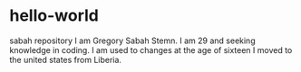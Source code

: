 # hello-world
sabah repository
I am Gregory Sabah Stemn.
I am 29 and seeking knowledge in coding.
I am used to changes at the age of sixteen I moved to the united states from Liberia.
